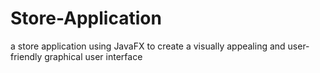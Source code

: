 # Store-Application
a store application using JavaFX to create a visually appealing and user-friendly graphical user interface
